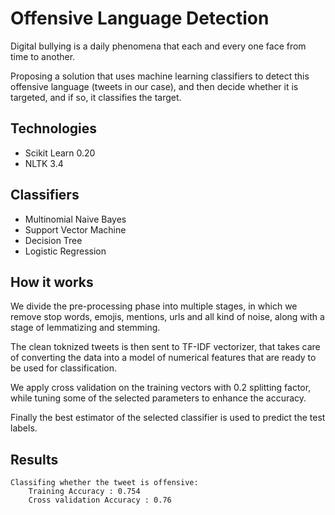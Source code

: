 # Offensive Language Detection
Digital bullying is a daily phenomena that each and every one face from time to another.

Proposing a solution that uses machine learning classifiers to detect this offensive language (tweets in our case), and then decide whether it is targeted, and if so, it classifies the target.

## Technologies
- Scikit Learn 0.20
- NLTK 3.4

## Classifiers
- Multinomial Naive Bayes
- Support Vector Machine
- Decision Tree
- Logistic Regression

## How it works
We divide the pre-processing phase into multiple stages, in which we remove stop words, emojis, mentions, urls and all kind of noise, along with a stage of lemmatizing and stemming.

The clean toknized tweets is then sent to TF-IDF vectorizer, that takes care of converting the data into a model of numerical features that are ready to be used for classification.

We apply cross validation on the training vectors with 0.2 splitting factor, while tuning some of the selected parameters to enhance the accuracy.

Finally the best estimator of the selected classifier is used to predict the test labels.

## Results
	Classifing whether the tweet is offensive:
		Training Accuracy : 0.754
		Cross validation Accuracy : 0.76
